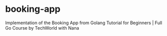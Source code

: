 # booking-app
Implementation of the Booking App from Golang Tutorial for Beginners | Full Go Course by TechWorld with Nana
